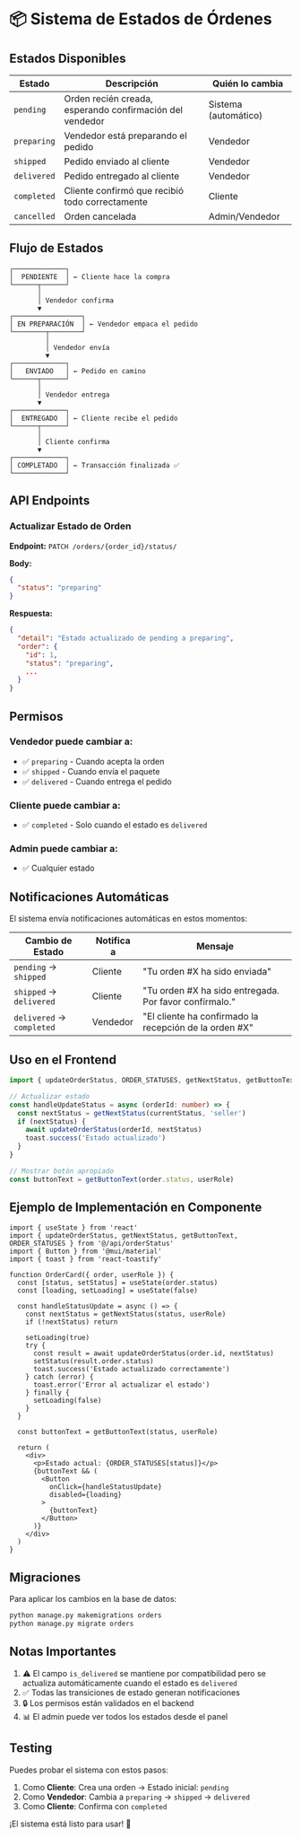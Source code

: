 # 📦 Sistema de Estados de Órdenes

## Estados Disponibles

| Estado | Descripción | Quién lo cambia |
|--------|-------------|----------------|
| `pending` | Orden recién creada, esperando confirmación del vendedor | Sistema (automático) |
| `preparing` | Vendedor está preparando el pedido | Vendedor |
| `shipped` | Pedido enviado al cliente | Vendedor |
| `delivered` | Pedido entregado al cliente | Vendedor |
| `completed` | Cliente confirmó que recibió todo correctamente | Cliente |
| `cancelled` | Orden cancelada | Admin/Vendedor |

## Flujo de Estados

```
┌─────────────┐
│  PENDIENTE  │ ← Cliente hace la compra
└──────┬──────┘
       │
       │ Vendedor confirma
       ▼
┌─────────────────┐
│ EN PREPARACIÓN  │ ← Vendedor empaca el pedido
└────────┬────────┘
         │
         │ Vendedor envía
         ▼
┌─────────────┐
│   ENVIADO   │ ← Pedido en camino
└──────┬──────┘
       │
       │ Vendedor entrega
       ▼
┌─────────────┐
│  ENTREGADO  │ ← Cliente recibe el pedido
└──────┬──────┘
       │
       │ Cliente confirma
       ▼
┌─────────────┐
│ COMPLETADO  │ ← Transacción finalizada ✅
└─────────────┘
```

## API Endpoints

### Actualizar Estado de Orden

**Endpoint:** `PATCH /orders/{order_id}/status/`

**Body:**
```json
{
  "status": "preparing"
}
```

**Respuesta:**
```json
{
  "detail": "Estado actualizado de pending a preparing",
  "order": {
    "id": 1,
    "status": "preparing",
    ...
  }
}
```

## Permisos

### Vendedor puede cambiar a:
- ✅ `preparing` - Cuando acepta la orden
- ✅ `shipped` - Cuando envía el paquete
- ✅ `delivered` - Cuando entrega el pedido

### Cliente puede cambiar a:
- ✅ `completed` - Solo cuando el estado es `delivered`

### Admin puede cambiar a:
- ✅ Cualquier estado

## Notificaciones Automáticas

El sistema envía notificaciones automáticas en estos momentos:

| Cambio de Estado | Notifica a | Mensaje |
|-----------------|------------|---------|
| `pending` → `shipped` | Cliente | "Tu orden #X ha sido enviada" |
| `shipped` → `delivered` | Cliente | "Tu orden #X ha sido entregada. Por favor confírmalo." |
| `delivered` → `completed` | Vendedor | "El cliente ha confirmado la recepción de la orden #X" |

## Uso en el Frontend

```typescript
import { updateOrderStatus, ORDER_STATUSES, getNextStatus, getButtonText } from '@/api/orderStatus'

// Actualizar estado
const handleUpdateStatus = async (orderId: number) => {
  const nextStatus = getNextStatus(currentStatus, 'seller')
  if (nextStatus) {
    await updateOrderStatus(orderId, nextStatus)
    toast.success('Estado actualizado')
  }
}

// Mostrar botón apropiado
const buttonText = getButtonText(order.status, userRole)
```

## Ejemplo de Implementación en Componente

```tsx
import { useState } from 'react'
import { updateOrderStatus, getNextStatus, getButtonText, ORDER_STATUSES } from '@/api/orderStatus'
import { Button } from '@mui/material'
import { toast } from 'react-toastify'

function OrderCard({ order, userRole }) {
  const [status, setStatus] = useState(order.status)
  const [loading, setLoading] = useState(false)

  const handleStatusUpdate = async () => {
    const nextStatus = getNextStatus(status, userRole)
    if (!nextStatus) return

    setLoading(true)
    try {
      const result = await updateOrderStatus(order.id, nextStatus)
      setStatus(result.order.status)
      toast.success('Estado actualizado correctamente')
    } catch (error) {
      toast.error('Error al actualizar el estado')
    } finally {
      setLoading(false)
    }
  }

  const buttonText = getButtonText(status, userRole)

  return (
    <div>
      <p>Estado actual: {ORDER_STATUSES[status]}</p>
      {buttonText && (
        <Button 
          onClick={handleStatusUpdate}
          disabled={loading}
        >
          {buttonText}
        </Button>
      )}
    </div>
  )
}
```

## Migraciones

Para aplicar los cambios en la base de datos:

```bash
python manage.py makemigrations orders
python manage.py migrate orders
```

## Notas Importantes

1. ⚠️ El campo `is_delivered` se mantiene por compatibilidad pero se actualiza automáticamente cuando el estado es `delivered`
2. ✅ Todas las transiciones de estado generan notificaciones
3. 🔒 Los permisos están validados en el backend
4. 📊 El admin puede ver todos los estados desde el panel

## Testing

Puedes probar el sistema con estos pasos:

1. Como **Cliente**: Crea una orden → Estado inicial: `pending`
2. Como **Vendedor**: Cambia a `preparing` → `shipped` → `delivered`
3. Como **Cliente**: Confirma con `completed`

¡El sistema está listo para usar! 🎉
